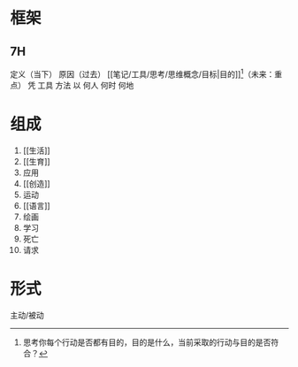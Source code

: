# 框架
## 7H
定义（当下）
原因（过去）
[[笔记/工具/思考/思维概念/目标|目的]][^1]（未来：重点）
凭
	工具
	方法
以
	何人
	何时
	何地

# 组成
1. [[生活]]
2. [[生育]]
3. 应用
4. [[创造]]
6.  运动
7. [[语言]]
8. 绘画
9. 学习
10. 死亡
11. 请求

# 形式
 主动/被动

[^1]: 思考你每个行动是否都有目的，目的是什么，当前采取的行动与目的是否符合？